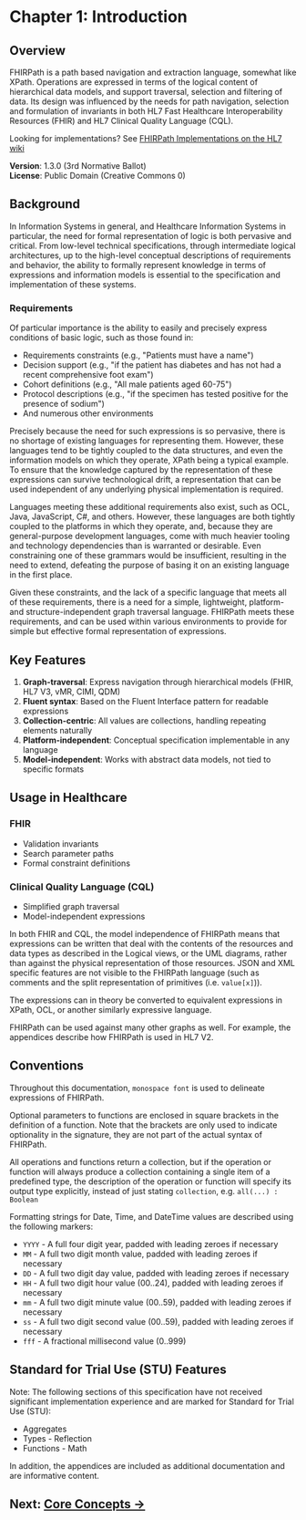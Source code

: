 # Chapter 1: Introduction

## Overview

FHIRPath is a path based navigation and extraction language, somewhat like XPath. Operations are expressed in terms of the logical content of hierarchical data models, and support traversal, selection and filtering of data. Its design was influenced by the needs for path navigation, selection and formulation of invariants in both HL7 Fast Healthcare Interoperability Resources (FHIR) and HL7 Clinical Quality Language (CQL).

Looking for implementations? See [FHIRPath Implementations on the HL7 wiki](http://wiki.hl7.org/index.php?title=FHIRPath_Implementations)

**Version**: 1.3.0 (3rd Normative Ballot)  
**License**: Public Domain (Creative Commons 0)

## Background

In Information Systems in general, and Healthcare Information Systems in particular, the need for formal representation of logic is both pervasive and critical. From low-level technical specifications, through intermediate logical architectures, up to the high-level conceptual descriptions of requirements and behavior, the ability to formally represent knowledge in terms of expressions and information models is essential to the specification and implementation of these systems.

### Requirements

Of particular importance is the ability to easily and precisely express conditions of basic logic, such as those found in:

- Requirements constraints (e.g., "Patients must have a name")
- Decision support (e.g., "if the patient has diabetes and has not had a recent comprehensive foot exam")
- Cohort definitions (e.g., "All male patients aged 60-75")
- Protocol descriptions (e.g., "if the specimen has tested positive for the presence of sodium")
- And numerous other environments

Precisely because the need for such expressions is so pervasive, there is no shortage of existing languages for representing them. However, these languages tend to be tightly coupled to the data structures, and even the information models on which they operate, XPath being a typical example. To ensure that the knowledge captured by the representation of these expressions can survive technological drift, a representation that can be used independent of any underlying physical implementation is required.

Languages meeting these additional requirements also exist, such as OCL, Java, JavaScript, C#, and others. However, these languages are both tightly coupled to the platforms in which they operate, and, because they are general-purpose development languages, come with much heavier tooling and technology dependencies than is warranted or desirable. Even constraining one of these grammars would be insufficient, resulting in the need to extend, defeating the purpose of basing it on an existing language in the first place.

Given these constraints, and the lack of a specific language that meets all of these requirements, there is a need for a simple, lightweight, platform- and structure-independent graph traversal language. FHIRPath meets these requirements, and can be used within various environments to provide for simple but effective formal representation of expressions.

## Key Features

1. **Graph-traversal**: Express navigation through hierarchical models (FHIR, HL7 V3, vMR, CIMI, QDM)
2. **Fluent syntax**: Based on the Fluent Interface pattern for readable expressions
3. **Collection-centric**: All values are collections, handling repeating elements naturally
4. **Platform-independent**: Conceptual specification implementable in any language
5. **Model-independent**: Works with abstract data models, not tied to specific formats

## Usage in Healthcare

### FHIR
- Validation invariants
- Search parameter paths
- Formal constraint definitions

### Clinical Quality Language (CQL)
- Simplified graph traversal
- Model-independent expressions

In both FHIR and CQL, the model independence of FHIRPath means that expressions can be written that deal with the contents of the resources and data types as described in the Logical views, or the UML diagrams, rather than against the physical representation of those resources. JSON and XML specific features are not visible to the FHIRPath language (such as comments and the split representation of primitives (i.e. `value[x]`)).

The expressions can in theory be converted to equivalent expressions in XPath, OCL, or another similarly expressive language.

FHIRPath can be used against many other graphs as well. For example, the appendices describe how FHIRPath is used in HL7 V2.

## Conventions

Throughout this documentation, `monospace font` is used to delineate expressions of FHIRPath.

Optional parameters to functions are enclosed in square brackets in the definition of a function. Note that the brackets are only used to indicate optionality in the signature, they are not part of the actual syntax of FHIRPath.

All operations and functions return a collection, but if the operation or function will always produce a collection containing a single item of a predefined type, the description of the operation or function will specify its output type explicitly, instead of just stating `collection`, e.g. `all(...) : Boolean`

Formatting strings for Date, Time, and DateTime values are described using the following markers:

- `YYYY` - A full four digit year, padded with leading zeroes if necessary
- `MM` - A full two digit month value, padded with leading zeroes if necessary
- `DD` - A full two digit day value, padded with leading zeroes if necessary
- `HH` - A full two digit hour value (00..24), padded with leading zeroes if necessary
- `mm` - A full two digit minute value (00..59), padded with leading zeroes if necessary
- `ss` - A full two digit second value (00..59), padded with leading zeroes if necessary
- `fff` - A fractional millisecond value (0..999)

## Standard for Trial Use (STU) Features

Note: The following sections of this specification have not received significant implementation experience and are marked for Standard for Trial Use (STU):

- Aggregates
- Types - Reflection
- Functions - Math

In addition, the appendices are included as additional documentation and are informative content.

## Next: [Core Concepts →](02-core-concepts.md)